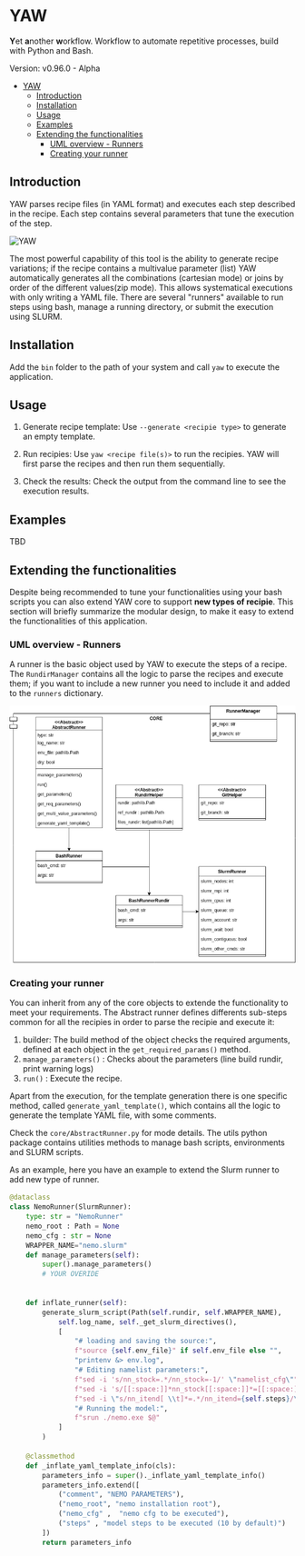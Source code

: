 # YAW

**Y**et **a**nother **w**orkflow. Workflow to automate repetitive processes, build with Python and Bash.

Version: v0.96.0 - Alpha

- [YAW](#yaw)
  - [Introduction](#introduction)
  - [Installation](#installation)
  - [Usage](#usage)
  - [Examples](#examples)
  - [Extending the functionalities](#extending-the-functionalities)
    - [UML overview - Runners](#uml-overview---runners)
    - [Creating your runner](#creating-your-runner)


## Introduction
YAW parses recipe files (in YAML format) and executes each step described in the recipe. Each step contains several parameters that tune the execution of the step.

![YAW](https://github.com/user-attachments/assets/97c26c4e-9ba8-40cf-9f20-03c87646e4de)

The most powerful capability of this tool is the ability to generate recipe variations; if the recipe contains a multivalue parameter (list)
YAW automatically generates all the combinations (cartesian mode) or joins by order of the different values(zip mode). This allows systematical executions
with only writing a YAML file. There are several "runners" available to run steps using bash, manage a running directory, or submit the execution using SLURM.

## Installation
Add the `bin` folder to the path of your system and call `yaw` to execute the application.

## Usage
1. Generate recipe template: Use `--generate <recipie type>` to generate an empty template.

2. Run recipies: Use `yaw <recipe file(s)>` to run the recipies. YAW will first parse the recipes and then run them sequentially.

3. Check the results: Check the output from the command line to see the execution results.

## Examples
TBD

## Extending the functionalities

Despite being recommended to tune your functionalities using your bash scripts you can also extend YAW
core to support **new types of recipie**. This section will briefly summarize the modular design,
to make it easy to extend the functionalities of this application.

### UML overview - Runners

A runner is the basic object used by YAW to execute the steps of a recipe. The `RundirManager` contains all the logic to 
parse the recipes and execute them; if you want to include a new runner you need to include it and added to the `runners` dictionary.

![alt text](misc/UML.png)

### Creating your runner

You can inherit from any of the core objects to extende the functionality 
to meet your requirements. The Abstract runner defines differents sub-steps
common for all the recipies in order to parse the recipie and execute it:

1. builder: The build method of the object checks the required arguments, defined at each object in the `get_required_params()` method.
2. `manage_parameters()` : Checks about the parameters (line build rundir, print warning logs)
3. `run()` : Execute the recipe.

Apart from the execution, for the template generation there is one specific method, 
called `generate_yaml_template()`, which contains all the logic to generate
the template YAML file, with some comments. 

Check the `core/AbstractRunner.py` for mode details. The utils python package
contains utilities methods to manage bash scripts, environments and SLURM scripts.


As an example, here you have an example to extend the Slurm runner to add
new type of runner.

````python
@dataclass
class NemoRunner(SlurmRunner):
    type: str = "NemoRunner"
    nemo_root : Path = None
    nemo_cfg : str = None
    WRAPPER_NAME="nemo.slurm"
    def manage_parameters(self):
        super().manage_parameters()
        # YOUR OVERIDE
        
        
    def inflate_runner(self):
        generate_slurm_script(Path(self.rundir, self.WRAPPER_NAME),
            self.log_name, self._get_slurm_directives(), 
            [
                "# loading and saving the source:",
                f"source {self.env_file}" if self.env_file else "",
                "printenv &> env.log",
                "# Editing namelist parameters:",
                f"sed -i 's/nn_stock=.*/nn_stock=-1/' \"namelist_cfg\"",
                f"sed -i 's/[[:space:]]*nn_stock[[:space:]]*=[[:space:]]*.*/nn_stock=-1/' \"namelist_cfg\"",
                f"sed -i \"s/nn_itend[ \\t]*=.*/nn_itend={self.steps}/\" namelist_cfg",
                "# Running the model:",
                f"srun ./nemo.exe $@"
            ]
        )
    
    @classmethod
    def _inflate_yaml_template_info(cls):
        parameters_info = super()._inflate_yaml_template_info()
        parameters_info.extend([
            ("comment", "NEMO PARAMETERS"),
            ("nemo_root", "nemo installation root"),
            ("nemo_cfg" ,  "nemo cfg to be executed"),
            ("steps" , "model steps to be executed (10 by default)")
        ])
        return parameters_info
````
